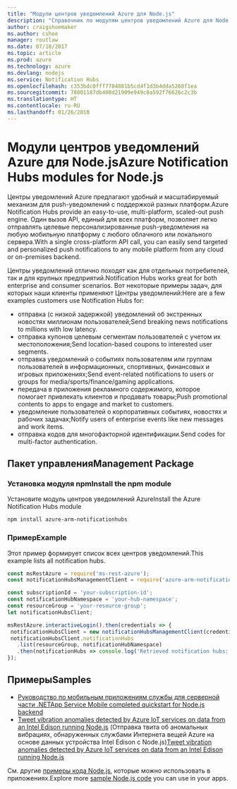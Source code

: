 ```yaml
---
title: "Модули центров уведомлений Azure для Node.js"
description: "Справочник по модулям центров уведомлений Azure для Node.js"
author: craigshoemaker
ms.author: cshoe
manager: routlaw
ms.date: 07/18/2017
ms.topic: article
ms.prod: azure
ms.technology: azure
ms.devlang: nodejs
ms.service: Notification Hubs
ms.openlocfilehash: c353bdc0fff7784881b5cd4f1d3b4dda5268f1ea
ms.sourcegitcommit: 78001187db408d21909e949c8a592f76626c2c3b
ms.translationtype: HT
ms.contentlocale: ru-RU
ms.lasthandoff: 01/26/2018
---
```

# <a name="azure-notification-hubs-modules-for-nodejs"></a><span data-ttu-id="0bf4b-103">Модули центров уведомлений Azure для Node.js</span><span class="sxs-lookup"><span data-stu-id="0bf4b-103">Azure Notification Hubs modules for Node.js</span></span>

<span data-ttu-id="0bf4b-104">Центры уведомлений Azure предлагают удобный и масштабируемый механизм для push-уведомлений с поддержкой разных платформ.</span><span class="sxs-lookup"><span data-stu-id="0bf4b-104">Azure Notification Hubs provide an easy-to-use, multi-platform, scaled-out push engine.</span></span> <span data-ttu-id="0bf4b-105">Один вызов API, единый для всех платформ, позволяет легко отправлять целевые персонализированные push-уведомления на любую мобильную платформу с любого облачного или локального сервера.</span><span class="sxs-lookup"><span data-stu-id="0bf4b-105">With a single cross-platform API call, you can easily send targeted and personalized push notifications to any mobile platform from any cloud or on-premises backend.</span></span>

<span data-ttu-id="0bf4b-106">Центры уведомлений отлично походят как для отдельных потребителей, так и для крупных предприятий.</span><span class="sxs-lookup"><span data-stu-id="0bf4b-106">Notification Hubs works great for both enterprise and consumer scenarios.</span></span> <span data-ttu-id="0bf4b-107">Вот некоторые примеры задач, для которых наши клиенты применяют Центры уведомлений:</span><span class="sxs-lookup"><span data-stu-id="0bf4b-107">Here are a few examples customers use Notification Hubs for:</span></span>
- <span data-ttu-id="0bf4b-108">отправка (с низкой задержкой) уведомлений об экстренных новостях миллионам пользователей;</span><span class="sxs-lookup"><span data-stu-id="0bf4b-108">Send breaking news notifications to millions with low latency.</span></span>
- <span data-ttu-id="0bf4b-109">отправка купонов целевым сегментам пользователей с учетом их местоположения;</span><span class="sxs-lookup"><span data-stu-id="0bf4b-109">Send location-based coupons to interested user segments.</span></span>
- <span data-ttu-id="0bf4b-110">отправка уведомлений о событиях пользователям или группам пользователей в информационных, спортивных, финансовых и игровых приложениях;</span><span class="sxs-lookup"><span data-stu-id="0bf4b-110">Send event-related notifications to users or groups for media/sports/finance/gaming applications.</span></span>
- <span data-ttu-id="0bf4b-111">передача в приложения рекламного содержимого, которое помогает привлекать клиентов и продавать товары;</span><span class="sxs-lookup"><span data-stu-id="0bf4b-111">Push promotional contents to apps to engage and market to customers.</span></span>
- <span data-ttu-id="0bf4b-112">уведомление пользователей о корпоративных событиях, новостях и рабочих задачах;</span><span class="sxs-lookup"><span data-stu-id="0bf4b-112">Notify users of enterprise events like new messages and work items.</span></span>
- <span data-ttu-id="0bf4b-113">отправка кодов для многофакторной идентификации.</span><span class="sxs-lookup"><span data-stu-id="0bf4b-113">Send codes for multi-factor authentication.</span></span>

## <a name="management-package"></a><span data-ttu-id="0bf4b-114">Пакет управления</span><span class="sxs-lookup"><span data-stu-id="0bf4b-114">Management Package</span></span>

### <a name="install-the-npm-module"></a><span data-ttu-id="0bf4b-115">Установка модуля npm</span><span class="sxs-lookup"><span data-stu-id="0bf4b-115">Install the npm module</span></span>

<span data-ttu-id="0bf4b-116">Установите модуль центров уведомлений Azure</span><span class="sxs-lookup"><span data-stu-id="0bf4b-116">Install the Azure Notification Hubs module</span></span> 

```bash
npm install azure-arm-notificationhubs
```

### <a name="example"></a><span data-ttu-id="0bf4b-117">Пример</span><span class="sxs-lookup"><span data-stu-id="0bf4b-117">Example</span></span>

<span data-ttu-id="0bf4b-118">Этот пример формирует список всех центров уведомлений.</span><span class="sxs-lookup"><span data-stu-id="0bf4b-118">This example lists all notification hubs.</span></span>

 ```javascript
const msRestAzure = require('ms-rest-azure');
const notificationHubsManagementClient = require('azure-arm-notificationhubs');

const subscriptionId = 'your-subscription-id';
const notificationHubNamespace = 'your-hub-namespace';
const resourceGroup = 'your-resource-group';
let notificationHubsClient;

msRestAzure.interactiveLogin().then(credentials => {
  notificationHubsClient = new notificationHubsManagementClient(credentials, subscriptionId);
  notificationHubsClient.notificationHubs
    .list(resourceGroup, notificationHubNamespace)
    .then(notificationHubs => console.log('Retrieved notification hubs: ', notificationHubs));
});
```

## <a name="samples"></a><span data-ttu-id="0bf4b-119">Примеры</span><span class="sxs-lookup"><span data-stu-id="0bf4b-119">Samples</span></span>

* [<span data-ttu-id="0bf4b-120">Руководство по мобильным приложениям службы для серверной части .NET</span><span class="sxs-lookup"><span data-stu-id="0bf4b-120">App Service Mobile completed quickstart for Node.js backend</span></span>](https://azure.microsoft.com/resources/samples/app-service-mobile-nodejs-backend-quickstart/)
* <span data-ttu-id="0bf4b-121">[Tweet vibration anomalies detected by Azure IoT services on data from an Intel Edison running Node.js](https://azure.microsoft.com/resources/samples/iot-hub-nodejs-intel-edison-vibration-anomaly-detection/) (Отправка твита об аномальных вибрациях, обнаруженных службами Интернета вещей Azure на основе данных устройства Intel Edison с Node.js)</span><span class="sxs-lookup"><span data-stu-id="0bf4b-121">[Tweet vibration anomalies detected by Azure IoT services on data from an Intel Edison running Node.js](https://azure.microsoft.com/resources/samples/iot-hub-nodejs-intel-edison-vibration-anomaly-detection/)</span></span>

<span data-ttu-id="0bf4b-122">См. другие [примеры кода Node.js](https://azure.microsoft.com/resources/samples/?platform=nodejs), которые можно использовать в приложениях.</span><span class="sxs-lookup"><span data-stu-id="0bf4b-122">Explore more [sample Node.js code](https://azure.microsoft.com/resources/samples/?platform=nodejs) you can use in your apps.</span></span>
